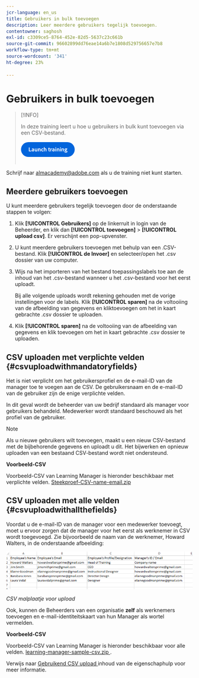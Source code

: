```yaml
---
jcr-language: en_us
title: Gebruikers in bulk toevoegen
description: Leer meerdere gebruikers tegelijk toevoegen.
contentowner: saghosh
exl-id: c3309ce5-8764-452e-82d5-5637c23c661b
source-git-commit: 96602899dd76eae14a6b7e1808d529756657e7b8
workflow-type: tm+mt
source-wordcount: '341'
ht-degree: 23%

---
```


# Gebruikers in bulk toevoegen

>[!INFO]
>
>In deze training leert u hoe u gebruikers in bulk kunt toevoegen via een CSV-bestand.<br><br>[![ knoop ](feature-summary/assets/launch-training-button.png) ](https://content.adobelearningmanageracademy.com/app/learner?accountId=98632#/course/7555555) </br></br>

Schrijf naar <almacademy@adobe.com> als u de training niet kunt starten.

## Meerdere gebruikers toevoegen

U kunt meerdere gebruikers tegelijk toevoegen door de onderstaande stappen te volgen:

1. Klik **[!UICONTROL Gebruikers]** op de linkerruit in login van de Beheerder, en klik dan **[!UICONTROL toevoegen]** > **[!UICONTROL upload csv]**. Er verschijnt een pop-upvenster.

1. U kunt meerdere gebruikers toevoegen met behulp van een .CSV-bestand. Klik **[!UICONTROL de Invoer]** en selecteer/open het .csv dossier van uw computer.

1. Wijs na het importeren van het bestand toepassingslabels toe aan de inhoud van het .csv-bestand wanneer u het .csv-bestand voor het eerst uploadt.

   Bij alle volgende uploads wordt rekening gehouden met de vorige instellingen voor de labels. Klik **[!UICONTROL sparen]** na de voltooiing van de afbeelding van gegevens en klik **&#x200B;**&#x200B;toevoegen om het in kaart gebrachte .csv dossier te uploaden.

1. Klik **[!UICONTROL sparen]** na de voltooiing van de afbeelding van gegevens en klik **&#x200B;**&#x200B;toevoegen om het in kaart gebrachte .csv dossier te uploaden.

## CSV uploaden met verplichte velden {#csvuploadwithmandatoryfields}

Het is niet verplicht om het gebruikersprofiel en de e-mail-ID van de manager toe te voegen aan de CSV. De gebruikersnaam en de e-mail-ID van de gebruiker zijn de enige verplichte velden.

In dit geval wordt de beheerder van uw bedrijf standaard als manager voor gebruikers behandeld. Medewerker wordt standaard beschouwd als het profiel van de gebruiker.

>[!NOTE]
>
>Als u nieuwe gebruikers wilt toevoegen, maakt u een nieuw CSV-bestand met de bijbehorende gegevens en uploadt u dit. Het bijwerken en opnieuw uploaden van een bestaand CSV-bestand wordt niet ondersteund.

**Voorbeeld-CSV**

Voorbeeld-CSV van Learning Manager is hieronder beschikbaar met verplichte velden.
[ Steekproef-CSV-name-email.zip ](assets/sample-csv-name-email.zip)

## CSV uploaden met alle velden {#csvuploadwithallthefields}

Voordat u de e-mail-ID van de manager voor een medewerker toevoegt, moet u ervoor zorgen dat de manager voor het eerst als werknemer in CSV wordt toegevoegd. Zie bijvoorbeeld de naam van de werknemer, Howard Walters, in de onderstaande afbeelding:

![](assets/csv-example.png)

*CSV malplaatje voor upload*

Ook, kunnen de Beheerders van een organisatie **zelf** als werknemers toevoegen en e-mail-identiteitskaart van hun Manager als wortel vermelden.

**Voorbeeld-CSV**

Voorbeeld-CSV van Learning Manager is hieronder beschikbaar voor alle velden.
[ learning-manager-sample-csv.zip ](assets/learning-manager-sample-csv.zip).

Verwijs naar [ Gebruikend CSV upload ](/help/migrated/administrators/feature-summary/add-users-user-groups.md) inhoud van de eigenschaphulp voor meer informatie.
